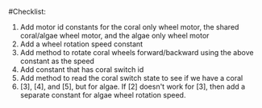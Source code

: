 #Checklist:

1. Add motor id constants for the coral only wheel motor, the shared coral/algae wheel motor, and the algae only wheel motor
2. Add a wheel rotation speed constant
3. Add method to rotate coral wheels forward/backward using the above constant as the speed
4. Add constant that has coral switch id
5. Add method to read the coral switch state to see if we have a coral
6. [3], [4], and [5], but for algae. If [2] doesn't work for [3], then add a separate constant for algae wheel rotation speed.